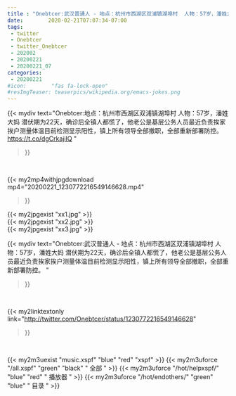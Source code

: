 ```yaml
---
title : "Onebtcer:武汉普通人 - 地点：杭州市西湖区双浦镇湖埠村  人物：57岁，潘姓大妈  潜伏期为22天，确诊后全镇人都慌了，他老公是基层公务人员最近负责挨家挨户测量体温目前检测显示阳性，镇上所有领导全部撤职，全部重新部署防控。 "
date:        2020-02-21T07:07:34-07:00
tags:
 - twitter
 - Onebtcer
 - twitter_Onebtcer
 - 202002
 - 20200221
 - 20200221_07
categories:
 - 20200221
#icon:        "fas fa-lock-open"
#resImgTeaser: teaserpics/wikipedia.org/emacs-jokes.png
---
```


{{< mydiv text="Onebtcer:地点：杭州市西湖区双浦镇湖埠村  人物：57岁，潘姓大妈  潜伏期为22天，确诊后全镇人都慌了，他老公是基层公务人员最近负责挨家挨户测量体温目前检测显示阳性，镇上所有领导全部撤职，全部重新部署防控。 https://t.co/dgCrkajiIQ "
>}}
<br>


{{< my2mp4withjpgdownload mp4="20200221_1230772216549146628.mp4"
>}}

{{< my2jpgexist "xx1.jpg" >}}<br>
{{< my2jpgexist "xx2.jpg" >}}<br>
{{< my2jpgexist "xx3.jpg" >}}<br>



{{< mydiv text="Onebtcer:武汉普通人 - 地点：杭州市西湖区双浦镇湖埠村  人物：57岁，潘姓大妈  潜伏期为22天，确诊后全镇人都慌了，他老公是基层公务人员最近负责挨家挨户测量体温目前检测显示阳性，镇上所有领导全部撤职，全部重新部署防控。 "
>}}
<br>

{{< my2linktextonly link="http://twitter.com/Onebtcer/status/1230772216549146628"
>}}


<br>

{{< my2m3uexist "music.xspf"        "blue"   "red"    "xspf" >}} {{< my2m3uforce "/all.xspf"         "green"  "black"  " 全部 " >}} {{< my2m3uforce "/hot/helpxspf/"    "blue"   "red"    " 播放器 " >}} {{< my2m3uforce "/hot/endothers/"   "green"  "blue"   " 目录 " >}} 
